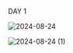 DAY 1

![2024-08-24](https://github.com/user-attachments/assets/d1099861-1fa9-4444-8f7c-bf98a4853be6)


![2024-08-24 (1)](https://github.com/user-attachments/assets/175b7bd0-0909-47cd-9d7d-89511df97c5d)

